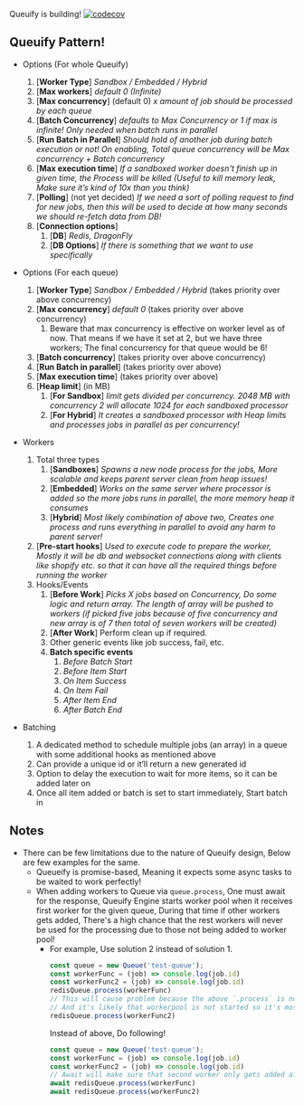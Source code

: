 Queuify is building!
[![codecov](https://codecov.io/gh/Mr0nline/queuify/graph/badge.svg?token=HTYAPT9VM1)](https://codecov.io/gh/Mr0nline/queuify)

## Queuify Pattern!

- Options (For whole Queuify)
   1. [**Worker Type**] _Sandbox / Embedded / Hybrid_
   2. [**Max workers**] _default 0 (Infinite)_
   3. [**Max concurrency**] (default 0) _x amount of job should be processed by each queue_
   4. [**Batch Concurrency**] _defaults to Max Concurrency or 1 if max is infinite! Only needed when batch runs in parallel_
   5. [**Run Batch in Parallel**] _Should hold of another job during batch execution or not! On enabling, Total queue concurrency will be Max concurrency + Batch concurrency_
   6. [**Max execution time**] _If a sandboxed worker doesn't finish up in given time, the Process will be killed (Useful to kill memory leak, Make sure it’s kind of 10x than you think)_
   7. [**Polling**] (not yet decided) _If we need a sort of polling request to find for new jobs, then this will be used to decide at how many seconds we should re-fetch data from DB!_
   8. [**Connection options**]
         1. [**DB**] _Redis, DragonFly_
         2. [**DB Options**] _If there is something that we want to use specifically_


- Options (For each queue)
   1. [**Worker Type**] _Sandbox / Embedded / Hybrid_ (takes priority over above concurrency)
   2. [**Max concurrency**] _default 0_ (takes priority over above concurrency)
        1. Beware that max concurrency is effective on worker level as of now. That means if we have it set at 2, but we have three workers; The final concurrency for that queue would be 6!
   3. [**Batch concurrency**] (takes priority over above concurrency)
   4. [**Run Batch in parallel**] (takes priority over above)
   5. [**Max execution time**] (takes priority over above)
   6. [**Heap limit**] (in MB)
      1. [**For Sandbox**] _limit gets divided per concurrency. 2048 MB with concurrency 2 will allocate 1024 for each sandboxed processor_
      2. [**For Hybrid**] _It creates a sandboxed processor with Heap limits and processes jobs in parallel as per concurrency!_


- Workers
   1. Total three types
      1. [**Sandboxes**] _Spawns a new node process for the jobs, More scalable and keeps parent server clean from heap issues!_
      2. [**Embedded**] _Works on the same server where processor is added so the more jobs runs in parallel, the more memory heap it consumes_
      3. [**Hybrid**] _Most likely combination of above two, Creates one process and runs everything in parallel to avoid any harm to parent server!_
   2. [**Pre-start hooks**] _Used to execute code to prepare the worker, Mostly it will be db and websocket connections along with clients like shopify etc. so that it can have all the required things before running the worker_
   3. Hooks/Events
      1. [**Before Work**] _Picks X jobs based on Concurrency, Do some logic and return array. The length of array will be pushed to workers (if picked five jobs because of five concurrency and new array is of 7 then total of seven workers will be created)_
      2. [**After Work**] Perform clean up if required.
      3. Other generic events like job success, fail, etc.
      4. **Batch specific events**
         1. _Before Batch Start_
         2. _Before Item Start_
         3. _On Item Success_
         4. _On Item Fail_
         5. _After Item End_
         6. _After Batch End_

- Batching
   1. A dedicated method to schedule multiple jobs (an array) in a queue with some additional hooks as mentioned above
   2. Can provide a unique id or it’ll return a new generated id
   3. Option to delay the execution to wait for more items, so it can be added later on
   4. Once all item added or batch is set to start immediately, Start batch in

## Notes
- There can be few limitations due to the nature of Queuify design, Below are few examples for the same.
    - Queueify is promise-based, Meaning it expects some async tasks to be waited to work perfectly!
    - When adding workers to Queue via `queue.process`, One must await for the response, Queuify Engine starts worker pool when it receives first worker for the given queue, During that time if other workers gets added, There's a high chance that the rest workers will never be used for the processing due to those not being added to worker pool!
        - For example, Use solution 2 instead of solution 1.
          ```javascript
          const queue = new Queue('test-queue');
          const workerFunc = (job) => console.log(job.id)  
          const workerFunc2 = (job) => console.log(job.id)  
          redisQueue.process(workerFunc)
          // This will cause problem because the above `.process` is not finished yet,
          // And it's likely that workerpool is not started so it's most likely that second worker won't get any jobs!
          redisQueue.process(workerFunc2)
            ```
          Instead of above, Do following!
          ```javascript
          const queue = new Queue('test-queue');
          const workerFunc = (job) => console.log(job.id)  
          const workerFunc2 = (job) => console.log(job.id)  
          // Await will make sure that second worker only gets added after worker pool is set up!
          await redisQueue.process(workerFunc)
          await redisQueue.process(workerFunc2)
            ```